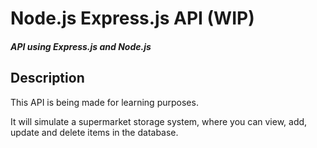 # Node.js Express.js API (WIP)
##### API using Express.js and Node.js

## Description
This API is being made for learning purposes.

It will simulate a supermarket storage system, where you can view, add, update and delete items in the database.




